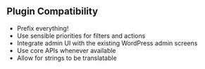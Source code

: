 ## Plugin Compatibility

* Prefix everything!
* Use sensible priorities for filters and actions
* Integrate admin UI with the existing WordPress admin screens
* Use core APIs whenever available
* Allow for strings to be translatable